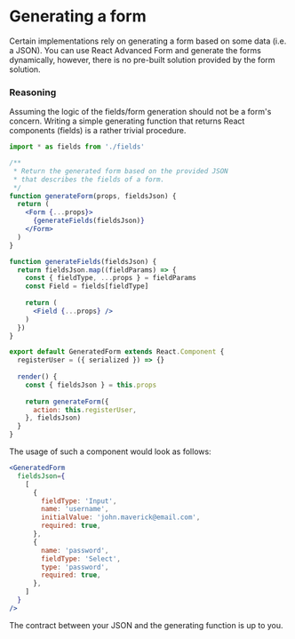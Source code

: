 # Generating a form

Certain implementations rely on generating a form based on some data \(i.e. a JSON\). You can use React Advanced Form and generate the forms dynamically, however, there is no pre-built solution provided by the form solution.

### Reasoning

Assuming the logic of the fields/form generation should not be a form's concern. Writing a simple generating function that returns React components \(fields\) is a rather trivial procedure.

```jsx
import * as fields from './fields'

/**
 * Return the generated form based on the provided JSON
 * that describes the fields of a form.
 */
function generateForm(props, fieldsJson) {
  return (
    <Form {...props}>
      {generateFields(fieldsJson)}
    </Form>
  )
}

function generateFields(fieldsJson) {
  return fieldsJson.map((fieldParams) => {
    const { fieldType, ...props } = fieldParams
    const Field = fields[fieldType]
    
    return (
      <Field {...props} />
    )
  })
}

export default GeneratedForm extends React.Component {
  registerUser = ({ serialized }) => {}
  
  render() {
    const { fieldsJson } = this.props
    
    return generateForm({
      action: this.registerUser,
    }, fieldsJson)
  }
}
```

The usage of such a component would look as follows:

```jsx
<GeneratedForm
  fieldsJson={
    [
      {
        fieldType: 'Input',
        name: 'username',
        initialValue: 'john.maverick@email.com',
        required: true,
      },
      {
        name: 'password',
        fieldType: 'Select',
        type: 'password',
        required: true,
      },
    ]
  }
/>
```

The contract between your JSON and the generating function is up to you.


